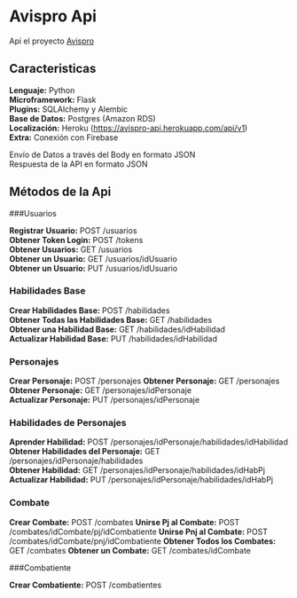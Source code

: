 # Avispro Api

  Api el proyecto [Avispro](hhtps://)

## Caracteristicas
  **Lenguaje:** Python  
  **Microframework:** Flask  
  **Plugins:** SQLAlchemy y Alembic  
  **Base de Datos:** Postgres (Amazon RDS)  
  **Localización:** Heroku (https://avispro-api.herokuapp.com/api/v1)  
  **Extra:** Conexión con Firebase  

  Envío de Datos a través del Body en formato JSON  
  Respuesta de la API en formato JSON  

## Métodos de la Api

###Usuarios

  **Registrar Usuario:** POST /usuarios  
  **Obtener Token Login:** POST /tokens  
  **Obtener Usuarios:** GET /usuarios  
  **Obtener un Usuario:** GET /usuarios/idUsuario  
  **Obtener un Usuario:** PUT /usuarios/idUsuario  

### Habilidades Base

  **Crear Habilidades Base:** POST /habilidades  
  **Obtener Todas las Habilidades Base:** GET /habilidades  
  **Obtener una Habilidad Base:** GET /habilidades/idHabilidad  
  **Actualizar Habilidad Base:** PUT /habilidades/idHabilidad 
 

### Personajes

  **Crear Personaje:** POST /personajes 
  **Obtener Personaje:** GET /personajes  
  **Obtener Personaje:** GET /personajes/idPersonaje  
  **Actualizar Personaje:** PUT /personajes/idPersonaje 


### Habilidades de Personajes

  **Aprender Habilidad:** POST /personajes/idPersonaje/habilidades/idHabilidad  
  **Obtener Habilidades del Personaje:** GET /personajes/idPersonaje/habilidades  
  **Obtener Habilidad:** GET /personajes/idPersonaje/habilidades/idHabPj  
  **Actualizar Habilidad:** PUT /personajes/idPersonaje/habilidades/idHabPj 


### Combate

  **Crear Combate:** POST /combates 
  **Unirse Pj al Combate:** POST /combates/idCombate/pj/idCombatiente 
  **Unirse Pnj al Combate:** POST /combates/idCombate/pnj/idCombatiente 
  **Obtener Todos los Combates:** GET /combates 
  **Obtener un Combate:** GET /combates/idCombate 


###Combatiente

  **Crear Combatiente:** POST /combatientes 


